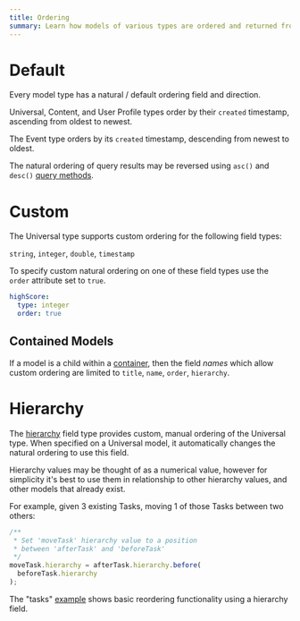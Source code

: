 ```yaml
---
title: Ordering
summary: Learn how models of various types are ordered and returned from query results.
---
```


# Default

Every model type has a natural / default ordering field and direction.

Universal, Content, and User Profile types order by their `created`
timestamp, ascending from oldest to newest.

The Event type orders by its `created` timestamp, descending from newest to oldest.

The natural ordering of query results may be reversed
using `asc()` and `desc()`
[query methods](/🗄/Article/scripting/queries.md).

# Custom 

The Universal type supports custom ordering for the following field types:

`string`, `integer`, `double`, `timestamp`

To specify custom natural ordering on one of these field
types use the `order` attribute set to `true`.

```yaml
highScore:
  type: integer
  order: true
```

## Contained Models

If a model is a child within a [container](/🗄/Article/models/containers.md),
then the field _names_ which allow custom ordering are limited to
`title`, `name`, `order`, `hierarchy`.

# Hierarchy

The [hierarchy](/🗄/Article/models/fields.md#hierarchy) field type
provides custom, manual ordering of the Universal type.
When specified on a Universal model, it automatically changes the
natural ordering to use this field.

Hierarchy values may be thought of as a numerical value,
however for simplicity it's best to use them in relationship
to other hierarchy values, and other models that already exist.

For example, given 3 existing Tasks, moving 1 of those Tasks
between two others:

```javascript
/**
 * Set 'moveTask' hierarchy value to a position 
 * between 'afterTask' and 'beforeTask'
 */
moveTask.hierarchy = afterTask.hierarchy.before(
  beforeTask.hierarchy
);
```

The "tasks"
<a href="https://github.com/stacklane-examples/tasks.git">example</a>
shows basic reordering functionality using a hierarchy field.